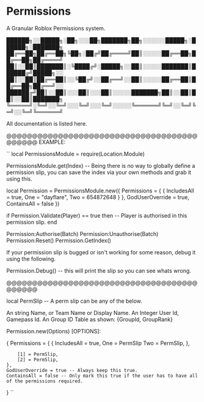 # Permissions
A Granular Roblox Permissions system.

██████╗░░█████╗░██╗░░░██╗███████╗██╗░░░░░░█████╗░██████╗░███████╗
██╔══██╗██╔══██╗╚██╗░██╔╝██╔════╝██║░░░░░██╔══██╗██╔══██╗██╔════╝
██║░░██║███████║░╚████╔╝░█████╗░░██║░░░░░███████║██████╔╝█████╗░░
██║░░██║██╔══██║░░╚██╔╝░░██╔══╝░░██║░░░░░██╔══██║██╔══██╗██╔══╝░░
██████╔╝██║░░██║░░░██║░░░██║░░░░░███████╗██║░░██║██║░░██║███████╗
╚═════╝░╚═╝░░╚═╝░░░╚═╝░░░╚═╝░░░░░╚══════╝╚═╝░░╚═╝╚═╝░░╚═╝╚══════╝

All documentation is listed here.

@@@@@@@@@@@@@@@@@@@@@@@@@@@@@@@@@@@@@@@@@@@ EXAMPLE:

``
local PermissionsModule = require(Location.Module)

PermissionsModule.get(Index) -- Being there is no way to globally define a permission slip, you can save the index via your own methods and grab it using this.

local Permission = PermissionsModule.new({
	Permissions = {
		{
			IncludesAll = true,
			One = "dayflare",
			Two = 654872648
		}
	},
	GodUserOverride = true,
	ContainsAll = false
})

if Permission.Validate(Player) == true then
	-- Player is authorised in this permission slip.
end

Permission:Authorise(Batch)
Permission:Unauthorise(Batch)
Permission:Reset()
Permission.GetIndex()

If your permission slip is bugged or isn't working for some reason, debug it using the following.

Permission.Debug() -- this will print the slip so you can see whats wrong.

@@@@@@@@@@@@@@@@@@@@@@@@@@@@@@@@@@@@@@@@@@@

local PermSlip -- A perm slip can be any of the below.

An string Name, or Team Name or Display Name.
An Integer User Id, Gamepass Id.
An Group ID Table as shown: {GroupId, GroupRank}

Permission.new(Options) [OPTIONS]:

{
	Permissions = {
		{
			IncludesAll = true,
			One = PermSlip
			Two = PermSlip,
		},
		
		[1] = PermSlip,
		[2] = PermSlip,
	},
	GodUserOverride = true -- Always keep this true.
	ContainsAll = false -- Only mark this true if the user has to have all of the permissions required.
}
``
